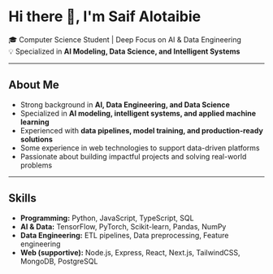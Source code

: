 # Hi there 👋, I'm Saif Alotaibie  

🎓 Computer Science Student | Deep Focus on AI & Data Engineering  
💡 Specialized in **AI Modeling, Data Science, and Intelligent Systems**  

---

## About Me
- Strong background in **AI, Data Engineering, and Data Science**  
- Specialized in **AI modeling, intelligent systems, and applied machine learning**  
- Experienced with **data pipelines, model training, and production-ready solutions**  
- Some experience in web technologies to support data-driven platforms  
- Passionate about building impactful projects and solving real-world problems  

---

## Skills
- **Programming:** Python, JavaScript, TypeScript, SQL  
- **AI & Data:** TensorFlow, PyTorch, Scikit-learn, Pandas, NumPy  
- **Data Engineering:** ETL pipelines, Data preprocessing, Feature engineering  
- **Web (supportive):** Node.js, Express, React, Next.js, TailwindCSS, MongoDB, PostgreSQL  


